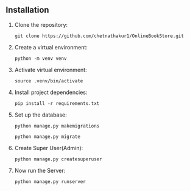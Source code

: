 <!DOCTYPE html>
<html lang="en">
<head>
    <meta charset="UTF-8">
    <meta name="viewport" content="width=device-width, initial-scale=1.0">
    <title>Online Bookstore Project</title>
</head>
  <body>
    <section id="installation">
        <h2>Installation</h2>
        <ol>
            <li>Clone the repository:
                <pre><code>git clone https://github.com/chetnathakur1/OnlineBookStore.git</code></pre>
            </li>
            <li>Create a virtual environment:
                <pre><code>python -m venv venv</code></pre>
            </li>
            <li>Activate virtual environment:
                <pre><code>source .venv/bin/activate</code></pre>
            </li>
            <li>Install project dependencies:
                <pre><code>pip install -r requirements.txt</code></pre>
            </li>
            <li>Set up the database:
                <pre><code>python manage.py makemigrations</code></pre>
                <pre><code>python manage.py migrate</code></pre>
            </li>
            <li>Create Super User(Admin):
                <pre><code>python manage.py createsuperuser</code></pre>
            </li>
            <li>Now run the Server:
                <pre><code>python manage.py runserver</code></pre>
            </li>
        </ol>
    </section>
  </body>
</html>


